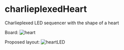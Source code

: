 # charlieplexedHeart
Charlieplexed LED sequencer with the shape of a heart

Board:
![heart](https://github.com/CesarOtoniel/charlieplexedHeart/assets/38152332/343803f2-77c0-4cb7-b119-eca7346a8351)

Proposed layout:
![heartLED](https://github.com/CesarOtoniel/charlieplexedHeart/assets/38152332/a4b2fe05-7213-4a5d-82b1-feee84c79899)
